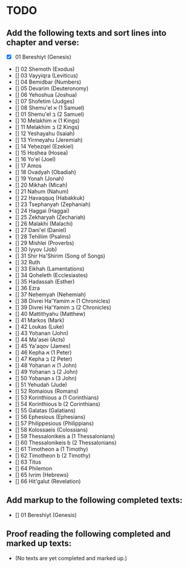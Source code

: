# TODO
## Add the following texts and sort lines into chapter and verse:
- [x] 01 Bereshiyt (Genesis)
- [] 02 Shemoth (Exodus)
- [] 03 Vayyiqra (Leviticus)
- [] 04 Bemidbar (Numbers)
- [] 05 Devarim (Deuteronomy)
- [] 06 Yehoshua (Joshua)
- [] 07 Shofetim (Judges)
- [] 08 Shemu'el א (1 Samuel)
- [] 01 Shemu'el ב (2 Samuel)
- [] 10 Melakhim א (1 Kings)
- [] 11 Melakhim ב (2 Kings)
- [] 12 Yeshayahu (Isaiah)
- [] 13 Yirmeyahu (Jeremiah)
- [] 14 Yeḥezqel (Ezekiel)
- [] 15 Hoshea (Hosea)
- [] 16 Yo'el (Joel)
- [] 17 Amos
- [] 18 Ovadyah (Obadiah)
- [] 19 Yonah (Jonah)
- [] 20 Mikhah (Micah)
- [] 21 Naḥum (Nahum)
- [] 22 Ḥavaqquq (Habakkuk)
- [] 23 Tsephanyah (Zephaniah)
- [] 24 Ḥaggai (Haggai)
- [] 25 Zekharyah (Zechariah)
- [] 26 Malakhi (Malachi)
- [] 27 Dani'el (Daniel)
- [] 28 Tehillim (Psalms)
- [] 29 Mishlei (Proverbs)
- [] 30 Iyyov (Job)
- [] 31 Shir Ha'Shirim (Song of Songs)
- [] 32 Ruth
- [] 33 Eikhah (Lamentations)
- [] 34 Qoheleth (Ecclesiastes)
- [] 35 Hadassah (Esther)
- [] 36 Ezra
- [] 37 Neḥemyah (Nehemiah)
- [] 38 Divrei Ha'Yamim א (1 Chronicles)
- [] 39 Divrei Ha'Yamim ב (2 Chronicles)
- [] 40 Mattithyahu (Matthew)
- [] 41 Markos (Mark)
- [] 42 Loukas (Luke)
- [] 43 Yoḥanan (John)
- [] 44 Ma'asei (Acts)
- [] 45 Ya'aqov (James)
- [] 46 Kepha א (1 Peter)
- [] 47 Kepha ב (2 Peter)
- [] 48 Yoḥanan א (1 John)
- [] 49 Yoḥanan ב (2 John)
- [] 50 Yoḥanan ג (3 John)
- [] 51 Yehudah (Jude)
- [] 52 Romaious (Romans)
- [] 53 Korinthious a (1 Corinthians)
- [] 54 Korinthious b (2 Corinthians)
- [] 55 Galatas (Galatians)
- [] 56 Ephesious (Ephesians)
- [] 57 Philippesious (Philippians)
- [] 58 Kolossaeis (Colossians)
- [] 59 Thessalonikeis a (1 Thessalonians)
- [] 60 Thessalonikeis b (2 Thessalonians)
- [] 61 Timotheon a (1 Timothy)
- [] 62 Timotheon b (2 Timothy)
- [] 63 Titus
- [] 64 Philemon
- [] 65 Ivrim (Hebrews)
- [] 66 Hit'galut (Revelation)
## Add markup to the following completed texts:
- [] 01 Bereshiyt (Genesis)
## Proof reading the following completed and marked up texts:
- (No texts are yet completed and marked up.)
